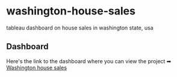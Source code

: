 # washington-house-sales
tableau dashboard on house sales in washington state, usa

## Dashboard
Here's the link to the dashboard where you can view the project ➡︎ [Washington house sales](https://public.tableau.com/app/profile/olaka.brandon/viz/KingsCountyWashingtonHouseSales_17165824057590/KingCountyHouseSales?publish=yes)
